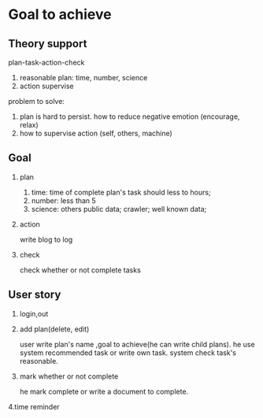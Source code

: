 # Goal to achieve
## Theory support
  plan-task-action-check
  1. reasonable  plan: time, number, science
  2. action supervise
  
  problem to solve:
  1. plan is hard to persist. how to reduce negative emotion
     (encourage, relax)
  2. how to supervise action 
     (self, others, machine)
     
## Goal
   1. plan 
      1. time: time of complete plan's task should less to hours;
      2. number: less than 5
      3. science: others public data; crawler; well known data;
   2. action
      
      write blog to log
   3. check
      
      check whether or not complete tasks
      
## User story
   1. login,out
   2. add plan(delete, edit)

      user write plan's name ,goal to achieve(he can write child plans).
      he use system recommended task or write own task. system check task's 
      reasonable.
        
   3. mark whether or not complete
     
        he mark complete or write a document to complete.
  
  
   4.time reminder